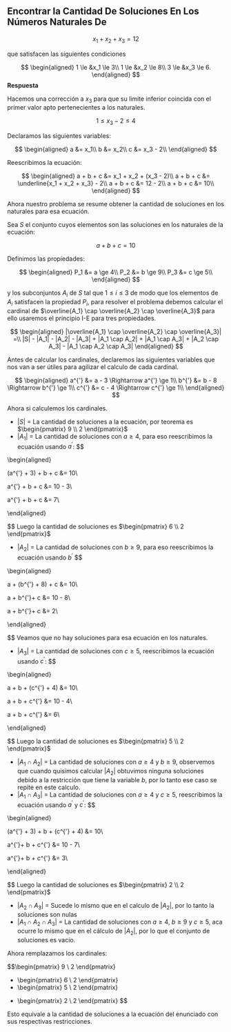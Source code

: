 ## Encontrar la Cantidad De Soluciones En Los Números Naturales De

$$x_1 + x_2 + x_3 = 12$$

que satisfacen las siguientes condiciones

$$  
\begin{aligned}
1 \le &x_1 \le 3\\
1 \le &x_2 \le 8\\
3 \le &x_3 \le 6.
\end{aligned}
$$ 
**Respuesta**

Hacemos una corrección a $x_3$ para que su limite inferior coincida con el primer valor apto pertenecientes a los naturales.

$$ 1 \le x_3 - 2 \le 4$$

Declaramos las siguientes variables:

$$  
\begin{aligned}
a &= x_1\\ 
b &= x_2\\
c &= x_3 - 2\\
\end{aligned}
$$

Reescribimos la ecuación:

$$  
\begin{aligned}
a + b + c &= x_1 + x_2 + (x_3 - 2)\\
a + b + c &= \underline{x_1 + x_2 + x_3} - 2\\
a + b + c &= 12 - 2\\
a + b + c &= 10\\
\end{aligned}
$$

Ahora nuestro problema se resume obtener la cantidad de soluciones en los naturales para esa ecuación.

Sea $S$ el conjunto cuyos elementos son las soluciones en los naturales de la ecuación:

$$ a + b + c = 10$$

Definimos las propiedades:

$$  
\begin{aligned}
P_1 &= a \ge 4\\
P_2 &= b \ge 9\\
P_3 &= c \ge 5\\
\end{aligned}
$$

y los subconjuntos $A_i$ de $S$ tal que $1 \le i \le 3$ de modo que los elementos de $A_i$ satisfacen la propiedad $P_i$, para resolver el problema debemos calcular el cardinal de $\overline{A_1} \cap \overline{A_2} \cap \overline{A_3}$ para ello usaremos el principio I-E para tres propiedades.

$$  
\begin{aligned}
|\overline{A_1} \cap \overline{A_2} \cap \overline{A_3}| =\\
|S| - |A_1| - |A_2| - |A_3| +
|A_1 \cap A_2| + |A_1 \cap A_3| + |A_2 \cap A_3| -
|A_1 \cap A_2 \cap A_3|
\end{aligned}
$$

Antes de calcular los cardinales, declaremos las siguientes variables que nos van a ser útiles para agilizar el calculo de cada cardinal.

$$  
\begin{aligned}
a^{'} &= a - 3 \Rightarrow a^{'} \ge 1\\
b^{'} &= b - 8 \Rightarrow b^{'} \ge 1\\
c^{'} &= c - 4 \Rightarrow c^{'} \ge 1\\
\end{aligned}
$$

Ahora si calculemos los cardinales.

- $|S|$ = La cantidad de soluciones a la ecuación, por teorema es $\begin{pmatrix} 9 \\ 2 \end{pmatrix}$
- $|A_1|$ = La cantidad de soluciones con $a \ge 4$, para eso reescribimos la ecuación usando $a^{'}$:
  $$  

\begin{aligned}

(a^{'} + 3) + b + c &= 10\\

a^{'} + b + c &= 10 - 3\\

a^{'} + b + c &= 7\\

\end{aligned}

$$
Luego la cantidad de soluciones es $\begin{pmatrix} 6 \\ 2 \end{pmatrix}$
- $|A_2|$ = La cantidad de soluciones con $b \ge 9$, para eso reescribimos la ecuación usando $b^{'}$
  $$  

\begin{aligned}

a + (b^{'} + 8) + c &= 10\\

a + b^{'}+ c &= 10 - 8\\

a + b^{'}+ c &= 2\\

\end{aligned}

$$
Veamos que no hay soluciones para esa ecuación en los naturales.
- $|A_3|$ =  La cantidad de soluciones con $c \ge 5$, reescribimos la ecuación usando $c^{'}$:
  $$  

\begin{aligned}

a + b + (c^{'} + 4) &= 10\\

a + b + c^{'} &= 10 - 4\\

a + b + c^{'} &= 6\\

\end{aligned}

$$ 
Luego la cantidad de soluciones es $\begin{pmatrix} 5 \\ 2 \end{pmatrix}$
- $|A_1 \cap A_2|$ = La cantidad de soluciones con $a \ge 4$ y $b \ge 9$, observemos que cuando quisimos calcular $|A_2|$ obtuvimos ninguna soluciones debido a la restricción que tiene la variable $b$, por lo tanto ese caso se repite en este calculo.
- $|A_1 \cap A_3|$ = La cantidad de soluciones con $a \ge 4$ y $c \ge 5$, reescribimos la ecuación usando $a^{'}$ y $c^{'}$:
  $$  

\begin{aligned}

(a^{'} + 3) + b + (c^{'} + 4) &= 10\\

a^{'}+ b + c^{'} &= 10 - 7\\

a^{'}+ b + c^{'} &= 3\\

\end{aligned}

$$
Luego la cantidad de soluciones es $\begin{pmatrix} 2 \\ 2 \end{pmatrix}$
- $|A_2 \cap A_3|$ = Sucede lo mismo que en el calculo de $|A_2|$, por lo tanto la soluciones son nulas
- $|A_1 \cap A_2 \cap A_3|$ = La cantidad de soluciones con $a \ge 4$, $b \ge 9$ y $c \ge 5$, aca ocurre lo mismo que en el cálculo de $|A_2|$, por lo que el conjunto de soluciones es vacío.

Ahora remplazamos los cardinales:

$$\begin{pmatrix} 9 \\ 2 \end{pmatrix}
- \begin{pmatrix} 6 \\ 2 \end{pmatrix}
- \begin{pmatrix} 5 \\ 2 \end{pmatrix}
+ \begin{pmatrix} 2 \\ 2 \end{pmatrix}
$$

Esto equivale a la cantidad de soluciones a la ecuación del enunciado con sus respectivas restricciones.
